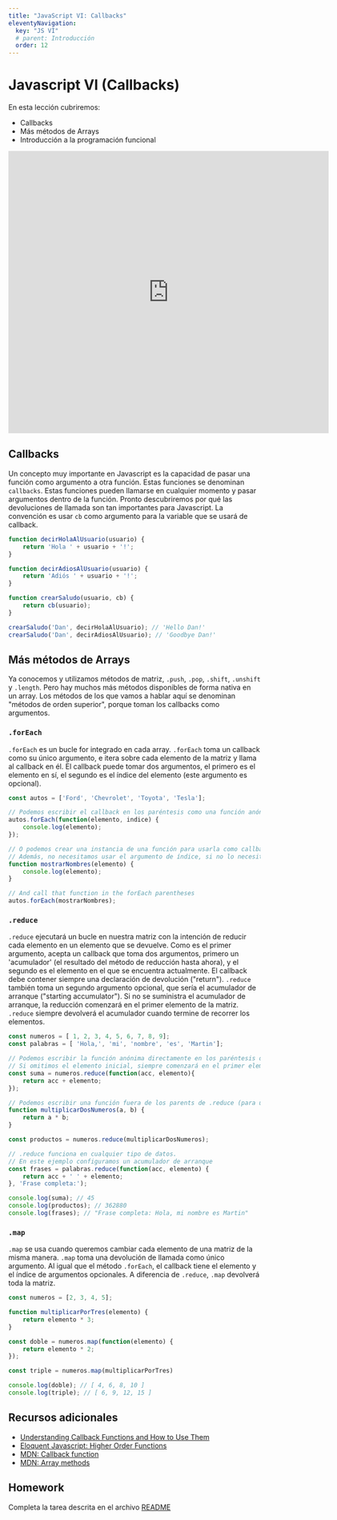 ```yaml
---
title: "JavaScript VI: Callbacks"
eleventyNavigation:
  key: "JS VI"
  # parent: Introducción
  order: 12
---
```


<!-- <table width="100%" style='table-layout:fixed;'>
  <tr>
    <td>
      <a href="https://airtable.com/shrSzEYT4idEFGB8d?prefill_clase=07-JS-VI">
        <img src="https://static.thenounproject.com/png/204643-200.png" width="100"/>
        <br>
        Hacé click acá para dejar tu feedback sobre esta clase.
      </a>
    </td>
  </tr>
</table> -->
# Javascript VI (Callbacks)

En esta lección cubriremos:

* Callbacks
* Más métodos de Arrays
* Introducción a la programación funcional

<iframe src="https://player.vimeo.com/video/425254623" width="640" height="564" frameborder="0" allow="autoplay; fullscreen" allowfullscreen></iframe>

## Callbacks

Un concepto muy importante en Javascript es la capacidad de pasar una función como argumento a otra función. Estas funciones se denominan `callbacks`. Estas funciones pueden llamarse en cualquier momento y pasar argumentos dentro de la función. Pronto descubriremos por qué las devoluciones de llamada son tan importantes para Javascript. La convención es usar `cb` como argumento para la variable que se usará de callback.

```javascript
function decirHolaAlUsuario(usuario) {
    return 'Hola ' + usuario + '!';
}

function decirAdiosAlUsuario(usuario) {
    return 'Adiós ' + usuario + '!';
}

function crearSaludo(usuario, cb) {
    return cb(usuario);
}

crearSaludo('Dan', decirHolaAlUsuario); // 'Hello Dan!'
crearSaludo('Dan', decirAdiosAlUsuario); // 'Goodbye Dan!'
```

## Más métodos de Arrays

Ya conocemos y utilizamos métodos de matriz, `.push`, `.pop`, `.shift`, `.unshift` y `.length`. Pero hay muchos más métodos disponibles de forma nativa en un array. Los métodos de los que vamos a hablar aquí se denominan "métodos de orden superior", porque toman los callbacks como argumentos.

### `.forEach`

`.forEach` es un bucle for integrado en cada array. `.forEach` toma un callback como su único argumento, e itera sobre cada elemento de la matriz y llama al callback en él. El callback puede tomar dos argumentos, el primero es el elemento en sí, el segundo es el índice del elemento (este argumento es opcional).

```javascript
const autos = ['Ford', 'Chevrolet', 'Toyota', 'Tesla'];

// Podemos escribir el callback en los paréntesis como una función anónima
autos.forEach(function(elemento, indice) {
    console.log(elemento);
});

// O podemos crear una instancia de una función para usarla como callback.
// Además, no necesitamos usar el argumento de índice, si no lo necesitas, no dudes en omitirlo.
function mostrarNombres(elemento) {
    console.log(elemento);
}

// And call that function in the forEach parentheses
autos.forEach(mostrarNombres);
```

### `.reduce`

`.reduce` ejecutará un bucle en nuestra matriz con la intención de reducir cada elemento en un elemento que se devuelve. Como es el primer argumento, acepta un callback que toma dos argumentos, primero un 'acumulador' (el resultado del método de reducción hasta ahora), y el segundo es el elemento en el que se encuentra actualmente. El callback debe contener siempre una declaración de devolución ("return"). `.reduce` también toma un segundo argumento opcional, que sería el acumulador de arranque ("starting accumulator"). Si no se suministra el acumulador de arranque, la reducción comenzará en el primer elemento de la matriz. `.reduce` siempre devolverá el acumulador cuando termine de recorrer los elementos.

```javascript
const numeros = [ 1, 2, 3, 4, 5, 6, 7, 8, 9];
const palabras = [ 'Hola,', 'mi', 'nombre', 'es', 'Martin'];

// Podemos escribir la función anónima directamente en los paréntesis de .reduce
// Si omitimos el elemento inicial, siempre comenzará en el primer elemento.
const suma = numeros.reduce(function(acc, elemento){
    return acc + elemento;
});

// Podemos escribir una función fuera de los parents de .reduce (para usar varias veces más tarde)
function multiplicarDosNumeros(a, b) {
    return a * b;
}

const productos = numeros.reduce(multiplicarDosNumeros);

// .reduce funciona en cualquier tipo de datos.
// En este ejemplo configuramos un acumulador de arranque
const frases = palabras.reduce(function(acc, elemento) {
    return acc + ' ' + elemento;
}, 'Frase completa:');

console.log(suma); // 45
console.log(productos); // 362880
console.log(frases); // "Frase completa: Hola, mi nombre es Martin"
```

### `.map`

`.map` se usa cuando queremos cambiar cada elemento de una matriz de la misma manera. `.map` toma una devolución de llamada como único argumento. Al igual que el método `.forEach`, el callback tiene el elemento y el índice de argumentos opcionales. A diferencia de `.reduce`, `.map` devolverá toda la matriz.

```javascript
const numeros = [2, 3, 4, 5];

function multiplicarPorTres(elemento) {
    return elemento * 3;
}

const doble = numeros.map(function(elemento) {
    return elemento * 2;
});

const triple = numeros.map(multiplicarPorTres)

console.log(doble); // [ 4, 6, 8, 10 ]
console.log(triple); // [ 6, 9, 12, 15 ]
```

## Recursos adicionales

* [Understanding Callback Functions and How to Use Them](http://javascriptissexy.com/understand-javascript-callback-functions-and-use-them/)
* [Eloquent Javascript: Higher Order Functions](https://eloquentjavascript.net/05_higher_order.html)
* [MDN: Callback function](https://developer.mozilla.org/en-US/docs/Glossary/Callback_function)
* [MDN: Array methods](https://developer.mozilla.org/en-US/docs/Web/JavaScript/Reference/Global_Objects/Array)

## Homework

Completa la tarea descrita en el archivo [README](https://github.com/atralice/Curso.Prep.Henry/tree/master/07-JS-VI/homework)
